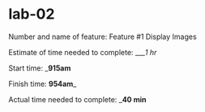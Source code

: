 # lab-02

Number and name of feature: Feature #1 Display Images

Estimate of time needed to complete: ____1 hr_

Start time: ___915am__

Finish time: __954am___

Actual time needed to complete: ___40 min__

